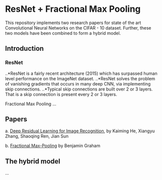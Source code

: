 # ResNet + Fractional Max Pooling

This repository implements two research papers for state of the art Convolutional Neural Networks on the CIFAR - 10 dataset. Further, these two models have been combined to form a hybrid model. 

## Introduction

### ResNet
..*ResNet is a fairly recent architecture (2015) which has surpassed human level
performance on the ImageNet dataset.
..*ResNet solves the problem of vanishing gradients that occurs in many deep
CNN, via implementing skip connections.
..*Typical skip connections are built over 2 or 3 layers. That is a skip connection is
present every 2 or 3 layers.


Fractional Max Pooling ...

## Papers

a. <a href = "https://arxiv.org/abs/1512.03385">Deep Residual Learning for Image Recognition</a>, by Kaiming He, Xiangyu Zhang, Shaoqing Ren, Jian Sun

b. <a href = "https://arxiv.org/abs/1412.6071">Fractional Max-Pooling<a/> by Benjamin Graham

## The hybrid model
...

